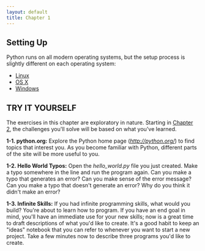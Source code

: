 ```yaml
---
layout: default
title: Chapter 1
---
```


Setting Up
---

Python runs on all modern operating systems, but the setup process is slightly different on each operating system:

- [Linux](linux_setup.html)
- [OS X](osx_setup.html)
- [Windows](windows_setup.html)

TRY IT YOURSELF
---------------

The exercises in this chapter are exploratory in nature. Starting in
[Chapter 2](ch02.html#ch02), the challenges you'll solve will be based
on what you've learned.

<a id="#ch1exe1"></a>**1-1. python.org:** Explore the Python home page
(*<http://python.org/>*) to find topics that interest you. As you become
familiar with Python, different parts of the site will be more useful to
you.

<a id="#ch1exe2"></a>**1-2. Hello World Typos:** Open the *hello_world.py* file
you just created. Make a typo somewhere in the line and run the program
again. Can you make a typo that generates an error? Can you make sense
of the error message? Can you make a typo that doesn't generate an
error? Why do you think it didn't make an error?

<a id="#ch1exe3"></a>**1-3. Infinite Skills:** If you had infinite programming
skills, what would you build? You're about to learn how to program. If
you have an end goal in mind, you'll have an immediate use for your new
skills; now is a great time to draft descriptions of what you'd like to
create. It's a good habit to keep an "ideas" notebook that you can refer
to whenever you want to start a new project. Take a few minutes now to
describe three programs you'd like to create.
